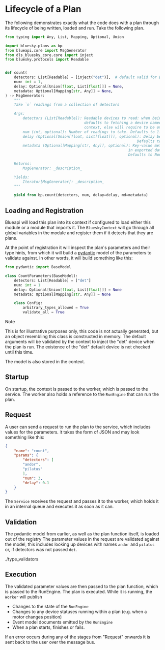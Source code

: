 # Lifecycle of a Plan

The following demonstrates exactly what the code does with a plan
through its lifecycle of being written, loaded and run. Take the
following plan.

``` python
from typing import Any, List, Mapping, Optional, Union

import bluesky.plans as bp
from blueapi.core import MsgGenerator
from dls_bluesky_core.core import inject
from bluesky.protocols import Readable


def count(
    detectors: List[Readable] = [inject("det")],  # default valid for Blueapi only
    num: int = 1,
    delay: Optional[Union[float, List[float]]] = None,
    metadata: Optional[Mapping[str, Any]] = None,
) -> MsgGenerator:
    """
    Take `n` readings from a collection of detectors

    Args:
        detectors (List[Readable]): Readable devices to read: when being run in Blueapi
                                    defaults to fetching a device named "det" from its
                                    context, else will require to be overriden.
        num (int, optional): Number of readings to take. Defaults to 1.
        delay (Optional[Union[float, List[float]]], optional): Delay between readings.
                                                            Defaults to None.
        metadata (Optional[Mapping[str, Any]], optional): Key-value metadata to include
                                                        in exported data.
                                                        Defaults to None.

    Returns:
        MsgGenerator: _description_

    Yields:
        Iterator[MsgGenerator]: _description_
    """

    yield from bp.count(detectors, num, delay=delay, md=metadata)
```

## Loading and Registration

Blueapi will load this plan into its context if configured to load
either this module or a module that imports it. The `BlueskyContext`
will go through all global variables in the module and register them if
it detects that they are plans.

At the point of registration it will inspect the plan's parameters and
their type hints, from which it will build a
[pydantic](https://docs.pydantic.dev/) model of the parameters to
validate against. In other words, it will build something like this:

``` python
from pydantic import BaseModel

class CountParameters(BaseModel):
    detectors: List[Readable] = ["det"]
    num: int = 1
    delay: Optional[Union[float, List[float]]] = None
    metadata: Optional[Mapping[str, Any]] = None

    class Config:
        arbitrary_types_allowed = True
        validate_all = True
```

<div class="note">

<div class="title">

Note

</div>

This is for illustrative purposes only, this code is not actually
generated, but an object resembling this class is constructed in memory.
The default arguments will be validated by the context to inject the
"det" device when the plan is run. The existence of the "det" default
device is not checked until this time.

</div>

The model is also stored in the context.

## Startup

On startup, the context is passed to the worker, which is passed to the
service. The worker also holds a reference to the `RunEngine` that can
run the plan.

## Request

A user can send a request to run the plan to the service, which includes
values for the parameters. It takes the form of JSON and may look
something like this:

``` json
{
    "name": "count",
    "params": {
        "detectors": [
        "andor",
        "pilatus"
        ],
        "num": 3,
        "delay": 0.1
    }
}
```

The `Service` receives the request and passes it to the worker, which
holds it in an internal queue and executes it as soon as it can.

## Validation

The pydantic model from earlier, as well as the plan function itself, is
loaded out of the registry The parameter values in the request are
validated against the model, this includes looking up devices with names
`andor` and `pilatus` or, if detectors was not passed `det`.

<div class="seealso">

<span class="title-ref">./type_validators</span>

</div>

## Execution

The validated parameter values are then passed to the plan function,
which is passed to the RunEngine. The plan is executed. While it is
running, the `Worker` will publish

-   Changes to the state of the `RunEngine`
-   Changes to any device statuses running within a plan (e.g. when a
    motor changes position)
-   Event model documents emitted by the `RunEngine`
-   When a plan starts, finishes or fails.

If an error occurs during any of the stages from "Request" onwards it is
sent back to the user over the message bus.
